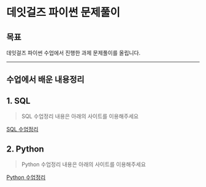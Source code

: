# 데잇걸즈 파이썬 문제풀이

## 목표
데잇걸즈 파이썬 수업에서 진행한 과제 문제풀이를 올립니다.

------------------------------
## 수업에서 배운 내용정리
## 1. SQL

> SQL 수업정리 내용은 아래의 사이트를 이용해주세요

[SQL 수업정리](https://github.com/Jeon-Dayoung/SQL)

## 2. Python

> Python 수업정리 내용은 아래의 사이트를 이용해주세요

[Python 수업정리](https://github.com/Jeon-Dayoung/Python)
